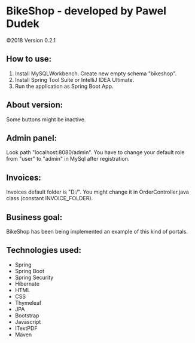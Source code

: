 # BikeShop - developed by Pawel Dudek

©2018
Version 0.2.1


## How to use:

1. Install MySQLWorkbench. Create new empty schema "bikeshop".
2. Install Spring Tool Suite or IntelliJ IDEA Ultimate.
3. Run the application as Spring Boot App.


## About version:

Some buttons might be inactive.


## Admin panel:

Look path "localhost:8080/admin". You have to change your default role from "user" to "admin" in MySql after registration.


## Invoices:

Invoices default folder is "D:/". You might change it in OrderController.java class (constant INVOICE_FOLDER).


## Business goal:

BikeShop has been being implemented an example of this kind of portals.


## Technologies used:

- Spring
- Spring Boot
- Spring Security
- Hibernate
- HTML
- CSS
- Thymeleaf
- JPA
- Bootstrap
- Javascript
- ITextPDF
- Maven